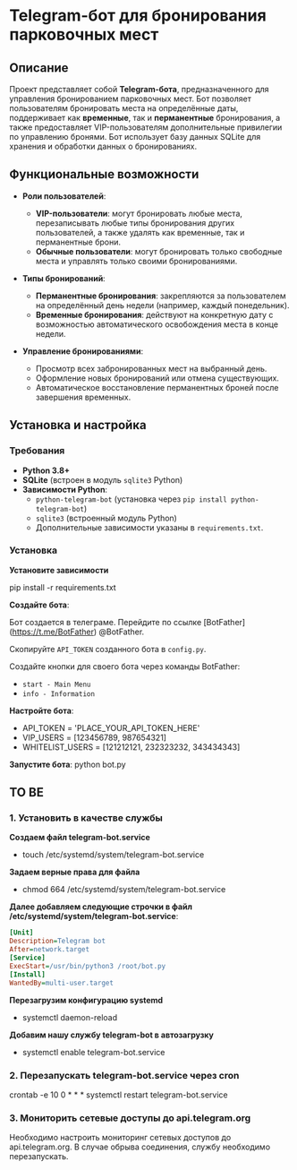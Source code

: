 # Telegram-бот для бронирования парковочных мест

## Описание

Проект представляет собой **Telegram-бота**, предназначенного для управления бронированием парковочных мест. Бот позволяет пользователям бронировать места на определённые даты, поддерживает как **временные**, так и **перманентные** бронирования, а также предоставляет VIP-пользователям дополнительные привилегии по управлению бронями. Бот использует базу данных SQLite для хранения и обработки данных о бронированиях.

## Функциональные возможности

- **Роли пользователей**:
  - **VIP-пользователи**: могут бронировать любые места, перезаписывать любые типы бронирования других пользователей, а также удалять как временные, так и перманентные брони.
  - **Обычные пользователи**: могут бронировать только свободные места и управлять только своими бронированиями.

- **Типы бронирований**:
  - **Перманентные бронирования**: закрепляются за пользователем на определённый день недели (например, каждый понедельник).
  - **Временные бронирования**: действуют на конкретную дату с возможностью автоматического освобождения места в конце недели.

- **Управление бронированиями**:
  - Просмотр всех забронированных мест на выбранный день.
  - Оформление новых бронирований или отмена существующих.
  - Автоматическое восстановление перманентных броней после завершения временных.

## Установка и настройка

### Требования

- **Python 3.8+**
- **SQLite** (встроен в модуль `sqlite3` Python)
- **Зависимости Python**:
  - `python-telegram-bot` (установка через `pip install python-telegram-bot`)
  - `sqlite3` (встроенный модуль Python)
  - Дополнительные зависимости указаны в `requirements.txt`.

### Установка

**Установите зависимости**

pip install -r requirements.txt

**Создайте бота**:

Бот создается в телеграме. Перейдите по ссылке [BotFather] (https://t.me/BotFather) @BotFather.

Скопируйте `API_TOKEN` созданного бота в `config.py`.

Создайте кнопки для своего бота через команды BotFather:
  - `start - Main Menu`
  - `info - Information`

**Настройте бота**:
- API_TOKEN = 'PLACE_YOUR_API_TOKEN_HERE'
- VIP_USERS = [123456789, 987654321]
- WHITELIST_USERS = [121212121, 232323232, 343434343]

**Запустите бота**:
python bot.py

## TO BE

### 1. Установить в качестве службы

**Cоздаем файл telegram-bot.service**
- touch /etc/systemd/system/telegram-bot.service

**Задаем верные права для файла**
- chmod 664 /etc/systemd/system/telegram-bot.service

**Далее добавляем следующие строчки в файл /etc/systemd/system/telegram-bot.service**:
```ini
[Unit]
Description=Telegram bot
After=network.target
[Service]
ExecStart=/usr/bin/python3 /root/bot.py
[Install]
WantedBy=multi-user.target
```

**Перезагрузим конфигурацию systemd**
- systemctl daemon-reload

**Добавим нашу службу telegram-bot в автозагрузку**
- systemctl enable telegram-bot.service

### 2. Перезапускать telegram-bot.service через cron
crontab -e
10 0 * * * systemctl restart telegram-bot.service

### 3. Мониторить сетевые доступы до api.telegram.org
Необходимо настроить мониторинг сетевых доступов до api.telegram.org.
В случае обрыва соединения, службу необходимо перезапускать.


